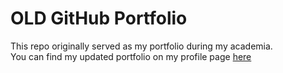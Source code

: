 # **OLD** GitHub Portfolio
This repo originally served as my portfolio during my academia.\
You can find my updated portfolio on my profile page [here](github.com/BJarboe)
